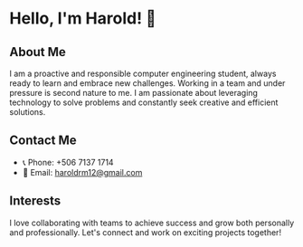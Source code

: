 # Hello, I'm Harold! 👋

## About Me

I am a proactive and responsible computer engineering student, always ready to learn and embrace new challenges. Working in a team and under pressure is second nature to me. I am passionate about leveraging technology to solve problems and constantly seek creative and efficient solutions.

## Contact Me

- 📞 Phone: +506 7137 1714
- 📧 Email: haroldrm12@gmail.com

## Interests

I love collaborating with teams to achieve success and grow both personally and professionally. Let's connect and work on exciting projects together!
